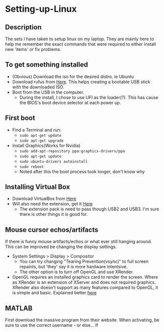 # Setting-up-Linux
## Description
The sets I have taken to setup linux on my laptop.  They are mainly here to help me remember the exact commands that were required to either install new 'items' or fix problems.

## To get something installed
* (Obvious) Download the iso for the desired distro.  ie Ubuntu
* Download rufus from [Here](https://rufus.akeo.ie/).  This helps creating a bootable USB stick with the downloaded ISO.
* Boot from the USB in the computer.  
  * During the install, I chose to use UFI as the loader(?).  This has cause the BIOS's boot device selector at each power up.  

## First boot
* Find a Terminal and run:
  * `sudo apt-get update`
  * `sudo apt-get upgrade`
* Install Graphics(Works for Nvidia)
  * `sudo add-apt-repository ppa:graphics-drivers/ppa`
  * `sudo apt-get update`
  * `sudo ubuntu-drivers autoinstall`
  * `sudo reboot`
  * Noted after this the boot process took longer, don't know why

## Installing Virtual Box 
* Download VirtualBox from [Here](https://www.virtualbox.org/wiki/Linux_Downloads)
* Will also need the extension, get it [Here](https://www.virtualbox.org/wiki/Downloads)
  * The extension pack is need to pass though USB2 and USB3.  I'm sure there is other things it is good for.

## Mouse cursor echos/artifacts
If there is funny mouse artifacts/echos or what ever still hanging around.  This can be improved be changing the display settings.
* System Settings > Display > Compositor
  * You can try changing "Tearing Prevention(vsync)" to full screen repaints, but 'they' say it is more hardware intentsive.
  * The other option is to turn off OpenGL and use XRender.
* OpenGL requires an installed graphics card to render the screen.  Where as XRender is an extension of XServer and does not required graphics.  XRender also doesn't support as many features compared to OpenGL, it is simple and basic.  Explained better [here](http://stackoverflow.com/questions/22318322/what-is-the-difference-between-opengl-and-xrender-in-kde-desktop-effects)

## MATLAB
  First download the massive program from their website.
  When activating, be sure to use the correct username - or else...
If
